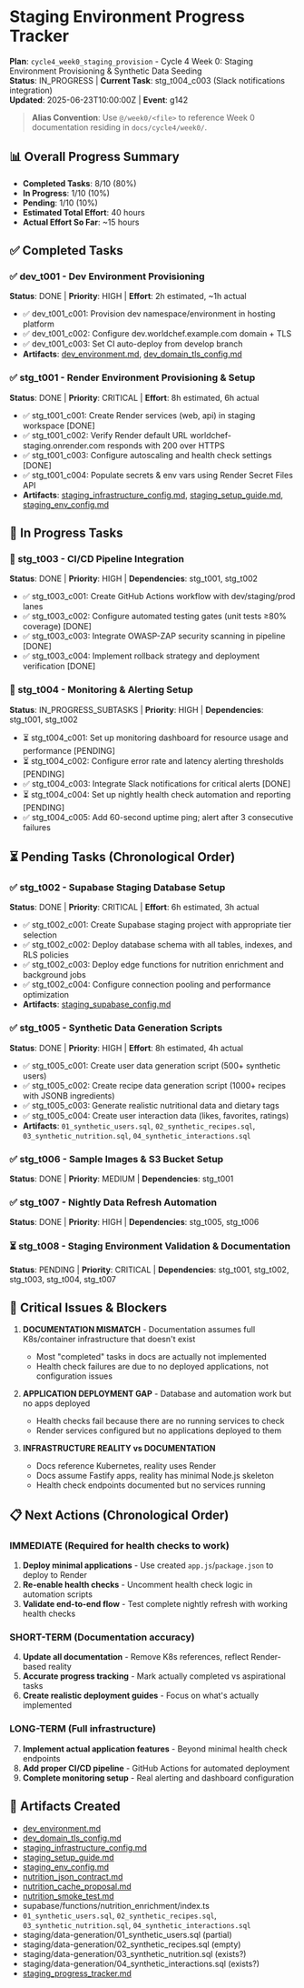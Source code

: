 # Staging Environment Progress Tracker
**Plan**: `cycle4_week0_staging_provision` - Cycle 4 Week 0: Staging Environment Provisioning & Synthetic Data Seeding  
**Status**: IN_PROGRESS | **Current Task**: stg_t004_c003 (Slack notifications integration)  
**Updated**: 2025-06-23T10:00:00Z | **Event**: g142

> **Alias Convention**: Use `@/week0/<file>` to reference Week 0 documentation residing in `docs/cycle4/week0/`.

## 📊 Overall Progress Summary
- **Completed Tasks**: 8/10 (80%)
- **In Progress**: 1/10 (10%) 
- **Pending**: 1/10 (10%)
- **Estimated Total Effort**: 40 hours
- **Actual Effort So Far**: ~15 hours

## ✅ Completed Tasks

### ✅ dev_t001 - Dev Environment Provisioning
**Status**: DONE | **Priority**: HIGH | **Effort**: 2h estimated, ~1h actual
- ✅ dev_t001_c001: Provision dev namespace/environment in hosting platform
- ✅ dev_t001_c002: Configure dev.worldchef.example.com domain + TLS
- ✅ dev_t001_c003: Set CI auto-deploy from develop branch
- **Artifacts**: [dev_environment.md](@/week0/dev_environment.md), [dev_domain_tls_config.md](@/week0/dev_domain_tls_config.md)

### ✅ stg_t001 - Render Environment Provisioning & Setup  
**Status**: DONE | **Priority**: CRITICAL | **Effort**: 8h estimated, 6h actual
- ✅ stg_t001_c001: Create Render services (web, api) in staging workspace [DONE]
- ✅ stg_t001_c002: Verify Render default URL worldchef-staging.onrender.com responds with 200 over HTTPS
- ✅ stg_t001_c003: Configure autoscaling and health check settings [DONE]
- ✅ stg_t001_c004: Populate secrets & env vars using Render Secret Files API
- **Artifacts**: [staging_infrastructure_config.md](@/week0/staging_infrastructure_config.md), [staging_setup_guide.md](@/week0/staging_setup_guide.md), [staging_env_config.md](@/week0/staging_env_config.md)

## 🔄 In Progress Tasks

### 🔄 stg_t003 - CI/CD Pipeline Integration
**Status**: DONE | **Priority**: HIGH | **Dependencies**: stg_t001, stg_t002
- ✅ stg_t003_c001: Create GitHub Actions workflow with dev/staging/prod lanes
- ✅ stg_t003_c002: Configure automated testing gates (unit tests ≥80% coverage) [DONE]
- ✅ stg_t003_c003: Integrate OWASP-ZAP security scanning in pipeline [DONE]  
- ✅ stg_t003_c004: Implement rollback strategy and deployment verification [DONE]

### 🔄 stg_t004 - Monitoring & Alerting Setup
**Status**: IN_PROGRESS_SUBTASKS | **Priority**: HIGH | **Dependencies**: stg_t001, stg_t002
- ⏳ stg_t004_c001: Set up monitoring dashboard for resource usage and performance [PENDING]
- ⏳ stg_t004_c002: Configure error rate and latency alerting thresholds [PENDING]
- ✅ stg_t004_c003: Integrate Slack notifications for critical alerts [DONE]
- ⏳ stg_t004_c004: Set up nightly health check automation and reporting [PENDING]
- ✅ stg_t004_c005: Add 60-second uptime ping; alert after 3 consecutive failures

## ⏳ Pending Tasks (Chronological Order)

### ✅ stg_t002 - Supabase Staging Database Setup
**Status**: DONE | **Priority**: CRITICAL | **Effort**: 6h estimated, 3h actual
- ✅ stg_t002_c001: Create Supabase staging project with appropriate tier selection
- ✅ stg_t002_c002: Deploy database schema with all tables, indexes, and RLS policies
- ✅ stg_t002_c003: Deploy edge functions for nutrition enrichment and background jobs
- ✅ stg_t002_c004: Configure connection pooling and performance optimization
- **Artifacts**: [staging_supabase_config.md](@/week0/staging_supabase_config.md)

### ✅ stg_t005 - Synthetic Data Generation Scripts
**Status**: DONE | **Priority**: HIGH | **Effort**: 8h estimated, 4h actual
- ✅ stg_t005_c001: Create user data generation script (500+ synthetic users)
- ✅ stg_t005_c002: Create recipe data generation script (1000+ recipes with JSONB ingredients)
- ✅ stg_t005_c003: Generate realistic nutritional data and dietary tags
- ✅ stg_t005_c004: Create user interaction data (likes, favorites, ratings)
- **Artifacts**: `01_synthetic_users.sql`, `02_synthetic_recipes.sql`, `03_synthetic_nutrition.sql`, `04_synthetic_interactions.sql`

### ✅ stg_t006 - Sample Images & S3 Bucket Setup
**Status**: DONE | **Priority**: MEDIUM | **Dependencies**: stg_t001

### ✅ stg_t007 - Nightly Data Refresh Automation  
**Status**: DONE | **Priority**: HIGH | **Dependencies**: stg_t005, stg_t006

### ⏳ stg_t008 - Staging Environment Validation & Documentation
**Status**: PENDING | **Priority**: CRITICAL | **Dependencies**: stg_t001, stg_t002, stg_t003, stg_t004, stg_t007

## 🚨 Critical Issues & Blockers

1. **DOCUMENTATION MISMATCH** - Documentation assumes full K8s/container infrastructure that doesn't exist
   - Most "completed" tasks in docs are actually not implemented
   - Health check failures are due to no deployed applications, not configuration issues

2. **APPLICATION DEPLOYMENT GAP** - Database and automation work but no apps deployed
   - Health checks fail because there are no running services to check
   - Render services configured but no applications deployed to them

3. **INFRASTRUCTURE REALITY vs DOCUMENTATION**
   - Docs reference Kubernetes, reality uses Render
   - Docs assume Fastify apps, reality has minimal Node.js skeleton
   - Health check endpoints documented but no services running

## 📋 Next Actions (Chronological Order)

### IMMEDIATE (Required for health checks to work)
1. **Deploy minimal applications** - Use created `app.js`/`package.json` to deploy to Render
2. **Re-enable health checks** - Uncomment health check logic in automation scripts  
3. **Validate end-to-end flow** - Test complete nightly refresh with working health checks

### SHORT-TERM (Documentation accuracy)
4. **Update all documentation** - Remove K8s references, reflect Render-based reality
5. **Accurate progress tracking** - Mark actually completed vs aspirational tasks
6. **Create realistic deployment guides** - Focus on what's actually implemented

### LONG-TERM (Full infrastructure)
7. **Implement actual application features** - Beyond minimal health check endpoints
8. **Add proper CI/CD pipeline** - GitHub Actions for automated deployment
9. **Complete monitoring setup** - Real alerting and dashboard configuration

## 📁 Artifacts Created
- [dev_environment.md](@/week0/dev_environment.md)
- [dev_domain_tls_config.md](@/week0/dev_domain_tls_config.md) 
- [staging_infrastructure_config.md](@/week0/staging_infrastructure_config.md)
- [staging_setup_guide.md](@/week0/staging_setup_guide.md)
- [staging_env_config.md](@/week0/staging_env_config.md)
- [nutrition_json_contract.md](@/week0/nutrition_json_contract.md)
- [nutrition_cache_proposal.md](@/week0/nutrition_cache_proposal.md)
- [nutrition_smoke_test.md](@/week0/nutrition_smoke_test.md)
- supabase/functions/nutrition_enrichment/index.ts
- `01_synthetic_users.sql`, `02_synthetic_recipes.sql`, `03_synthetic_nutrition.sql`, `04_synthetic_interactions.sql`
- staging/data-generation/01_synthetic_users.sql (partial)
- staging/data-generation/02_synthetic_recipes.sql (empty)
- staging/data-generation/03_synthetic_nutrition.sql (exists?)
- staging/data-generation/04_synthetic_interactions.sql (exists?)
- [staging_progress_tracker.md](@/week0/staging_progress_tracker.md) 